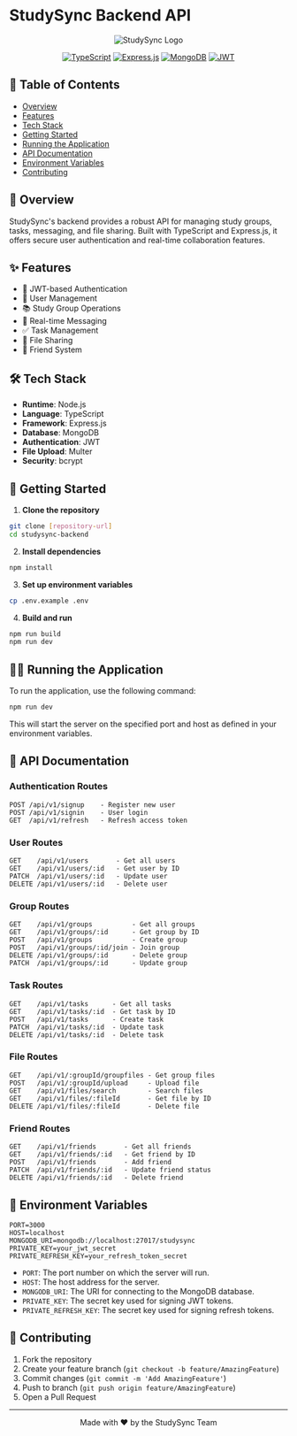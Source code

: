 # StudySync Backend API

<div align="center">

![StudySync Logo](https://via.placeholder.com/150x150.png?text=StudySync)

[![TypeScript](https://img.shields.io/badge/TypeScript-007ACC?style=for-the-badge&logo=typescript&logoColor=white)](https://www.typescriptlang.org/)
[![Express.js](https://img.shields.io/badge/Express.js-404D59?style=for-the-badge&logo=express&logoColor=white)](https://expressjs.com/)
[![MongoDB](https://img.shields.io/badge/MongoDB-4EA94B?style=for-the-badge&logo=mongodb&logoColor=white)](https://www.mongodb.com/)
[![JWT](https://img.shields.io/badge/JWT-black?style=for-the-badge&logo=JSON%20web%20tokens)](https://jwt.io/)

</div>

## 📑 Table of Contents
- [Overview](#overview)
- [Features](#features)
- [Tech Stack](#tech-stack)
- [Getting Started](#getting-started)
- [Running the Application](#running-the-application)
- [API Documentation](#api-documentation)
- [Environment Variables](#environment-variables)
- [Contributing](#contributing)

## 🎯 Overview

StudySync's backend provides a robust API for managing study groups, tasks, messaging, and file sharing. Built with TypeScript and Express.js, it offers secure user authentication and real-time collaboration features.

## ✨ Features

- 🔐 JWT-based Authentication
- 👥 User Management
- 📚 Study Group Operations
- 💬 Real-time Messaging
- ✅ Task Management
- 📁 File Sharing
- 👫 Friend System

## 🛠 Tech Stack

- **Runtime**: Node.js
- **Language**: TypeScript
- **Framework**: Express.js
- **Database**: MongoDB
- **Authentication**: JWT
- **File Upload**: Multer
- **Security**: bcrypt

## 🚀 Getting Started

1. **Clone the repository**
```bash
git clone [repository-url]
cd studysync-backend
```

2. **Install dependencies**
```bash
npm install
```

3. **Set up environment variables**
```bash
cp .env.example .env
```

4. **Build and run**
```bash
npm run build
npm run dev
```

## 🏃‍♂️ Running the Application

To run the application, use the following command:
```bash
npm run dev
```
This will start the server on the specified port and host as defined in your environment variables.

## 📡 API Documentation

### Authentication Routes
```
POST /api/v1/signup    - Register new user
POST /api/v1/signin    - User login
GET  /api/v1/refresh   - Refresh access token
```

### User Routes
```
GET    /api/v1/users       - Get all users
GET    /api/v1/users/:id   - Get user by ID
PATCH  /api/v1/users/:id   - Update user
DELETE /api/v1/users/:id   - Delete user
```

### Group Routes
```
GET    /api/v1/groups          - Get all groups
GET    /api/v1/groups/:id      - Get group by ID
POST   /api/v1/groups          - Create group
POST   /api/v1/groups/:id/join - Join group
DELETE /api/v1/groups/:id      - Delete group
PATCH  /api/v1/groups/:id      - Update group
```

### Task Routes
```
GET    /api/v1/tasks      - Get all tasks
GET    /api/v1/tasks/:id  - Get task by ID
POST   /api/v1/tasks      - Create task
PATCH  /api/v1/tasks/:id  - Update task
DELETE /api/v1/tasks/:id  - Delete task
```

### File Routes
```
GET    /api/v1/:groupId/groupfiles - Get group files
POST   /api/v1/:groupId/upload     - Upload file
GET    /api/v1/files/search        - Search files
GET    /api/v1/files/:fileId       - Get file by ID
DELETE /api/v1/files/:fileId       - Delete file
```

### Friend Routes
```
GET    /api/v1/friends       - Get all friends
GET    /api/v1/friends/:id   - Get friend by ID
POST   /api/v1/friends       - Add friend
PATCH  /api/v1/friends/:id   - Update friend status
DELETE /api/v1/friends/:id   - Delete friend
```

## 🔐 Environment Variables

```env
PORT=3000
HOST=localhost
MONGODB_URI=mongodb://localhost:27017/studysync
PRIVATE_KEY=your_jwt_secret
PRIVATE_REFRESH_KEY=your_refresh_token_secret
```

- `PORT`: The port number on which the server will run.
- `HOST`: The host address for the server.
- `MONGODB_URI`: The URI for connecting to the MongoDB database.
- `PRIVATE_KEY`: The secret key used for signing JWT tokens.
- `PRIVATE_REFRESH_KEY`: The secret key used for signing refresh tokens.

## 🤝 Contributing

1. Fork the repository
2. Create your feature branch (`git checkout -b feature/AmazingFeature`)
3. Commit changes (`git commit -m 'Add AmazingFeature'`)
4. Push to branch (`git push origin feature/AmazingFeature`)
5. Open a Pull Request

---

<div align="center">
Made with ❤️ by the StudySync Team
</div>
